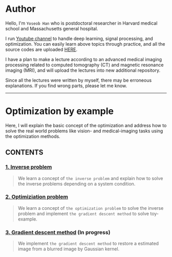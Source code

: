 # Author

Hello, I'm `Yoseob Han` who is postdoctoral researcher in Harvard medical school and Massachusetts general hospital.

I run [Youtube channel](https://www.youtube.com/channel/UCpujNlw4SUpgTU5rrDXH0Jw) to handle deep learning, signal processing, and optimization.
You can easily learn above topics through practice, and all the source codes are uploaded [HERE](https://github.com/hanyoseob).

I have a plan to make a lecture according to an advanced medical imaging processing related to computed tomography (CT) and magnetic resonance imaging (MRI), and will upload the lectures into new additional repository.

Since all the lectures were written by myself, there may be erroneous explanations.
If you find wrong parts, please let me know.

---
# Optimization by example 

Here, I will explain the basic concept of the optimization and address how to solve the real world problems like vision- and medical-imaging tasks using the optimization methods.

## CONTENTS

### [1. Inverse problem](https://github.com/hanyoseob/lecture_optimization/blob/main/chapter01_Inverse_problem.ipynb)
> We learn a concept of `the inverse problem` and explain how to solve the inverse problems depending on a system condition.

### [2. Optimiziation problem](https://github.com/hanyoseob/lecture_optimization/blob/main/chapter02_Optimization_problem.ipynb)
> We learn a concept of `the optimization problem` to solve the inverse problem and implement `the gradient descent method` to solve toy-example.

### [3. Gradient descent method]() (In progress)
> We implement `the gradient descent method` to restore a estimated image from a blurred image by Gaussian kernel.

